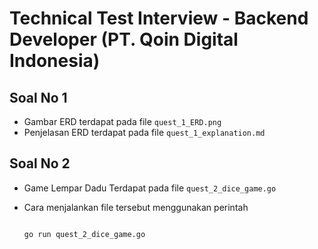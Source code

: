 # Technical Test Interview - Backend Developer (PT. Qoin Digital Indonesia)

## Soal No 1

- Gambar ERD terdapat pada file `quest_1_ERD.png`
- Penjelasan ERD terdapat pada file `quest_1_explanation.md`

## Soal No 2

- Game Lempar Dadu Terdapat pada file `quest_2_dice_game.go`
- Cara menjalankan file tersebut menggunakan perintah

  ```bash

  go run quest_2_dice_game.go

  ```
